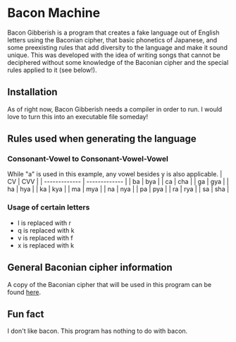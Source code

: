 # Bacon Machine
Bacon Gibberish is a program that creates a fake language out of English letters using the Baconian cipher, that basic phonetics of Japanese, and some preexisting rules that add diversity to the language and make it sound unique. This was developed with the idea of writing songs that cannot be deciphered without some knowledge of the Baconian cipher and the special rules applied to it (see below!).

## Installation
As of right now, Bacon Gibberish needs a compiler in order to run. I would love to turn this into an executable file someday!

## Rules used when generating the language
### Consonant-Vowel to Consonant-Vowel-Vowel
While "a" is used in this example, any vowel besides y is also applicable.
| CV  | CVV |
| ------------- | ------------- |
| ba  | bya  |
| ca | cha |
| ga | gya |
| ha  | hya  |
| ka | kya |
| ma | mya |
| na | nya |
| pa | pya |
| ra | rya |
| sa | sha |

### Usage of certain letters
- l is replaced with r
- q is replaced with k
- v is replaced with f
- x is replaced with k

## General Baconian cipher information
A copy of the Baconian cipher that will be used in this program can be found [here](https://www.cryptogram.org/downloads/aca.info/ciphers/Baconian.pdf).

## Fun fact
I don't like bacon. This program has nothing to do with bacon.
